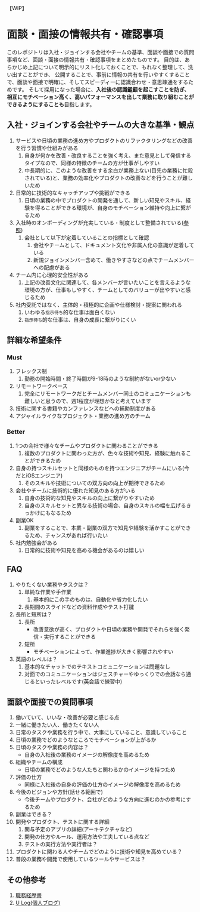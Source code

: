 【WIP】
# 面談・面接の情報共有・確認事項
このレポジトリは入社・ジョインする会社やチームの基準、面談や面接での質問事項など、面談・面接の情報共有・確認事項をまとめたものです。
目的は、あらかじめ上記について明示的にリスト化しておくことで、もれなく整理して、洗い出すことができ、
公開することで、事前に情報の共有を行いやすくすることで、面談や面接で明確に、そしてスピーディーに認識合わせ・意思疎通をするためです。
そして採用になった場合に、**入社後の認識齟齬を起こすことを防ぎ、相互にモチベーション高く、高いパフォーマンスを出して業務に取り組むことができるようにすることも**目指します。

## 入社・ジョインする会社やチームの大きな基準・観点
1. サービスや日頃の業務の進め方やプロダクトのリファクタリングなどの改善を行う習慣や仕組みがある
    1. 自身が何かを改善・改良することを強く考え、また意見として発信するタイプなので、同様の特徴のチームの方が仕事がしやすい
    2. 中長期的に、このような改善をする余白が業務上ない(目先の業務に忙殺されている)と、業務の効率化やプロダクトの改善などを行うことが難しいため
2. 日常的に技術的なキャッチアップや挑戦ができる
    1. 日頃の業務の中でプロダクトの開発を通して、新しい知見やスキル、経験を得ることができる環境が、自身のモチベーション維持や向上に繋がるため
3. 入社時のオンボーディングが充実している・制度として整備されている([参照](https://ulog.sugiy.com/onboarding-process/))
    1. 会社として以下が定着していることの指標として確認 
        1. 会社やチームとして、ドキュメント文化や非属人化の意識が定着している
        2. 新規ジョインメンバー含めて、働きやすさなどの点でチームメンバーへの配慮がある
4. チーム内に心理的安全性がある
    1. 上記の改善文化に関連して、各メンバーが言いたいことを言えるような環境の方が、仕事もしやすく、チームとしてのバリューが出やすいと感じるため
5. 社内受託ではなく、主体的・積極的に企画や仕様検討・提案に関われる
   1. いわゆる`指示待ち`的な仕事は面白くない
    2. `指示待ち`的な仕事は、自身の成長に繋がりにくい
  
## 詳細な希望条件
### Must
1. フレックス制
    1. 勤務の開始時間・終了時間が9-18時のような制約がないor少ない
2. リモートワークベース
    1. 完全にリモートワークだとチームメンバー同士のコミュニケーションも難しいと思うので、週1程度が理想かなと考えています
3. 技術に関する書籍やカンファレンスなどへの補助制度がある
4. アジャイルライクなプロジェクト・業務の進め方のチーム

### Better
1. 1つの会社で様々なチームやプロダクトに関わることができる
    1. 複数のプロダクトに関わった方が、色々な技術や知見、経験に触れることができるため
2. 自身の持つスキルセットと同様のものを持つエンジニアがチームにいる(今だとiOSエンジニア)
    1. そのスキルや技術についての双方向の向上が期待できるため
3. 会社やチームに技術的に優れた知見のある方がいる
    1. 自身の技術的な知見やスキルの向上に繋がりやすいため
    2. 自身のスキルセットと異なる技術の場合、自身のスキルの幅を広げるきっかけにもなるため
4. 副業OK
    1. 副業をすることで、本業・副業の双方で知見や経験を活かすことができるため、チャンスがあれば行いたい
5. 社内勉強会がある
    1. 日常的に技術や知見を高める機会があるのは嬉しい

## FAQ
1. やりたくない業務やタスクは？
    1. 単純な作業や手作業
        1. 基本的にこの手のものは、自動化や省力化したい
    2. 長期間のスライドなどの資料作成やテスト打鍵
2. 長所と短所は？
    1. 長所
       - 改善意欲が高く、プロダクトや日頃の業務や開発でそれらを強く発信・実行することができる
    2. 短所
        - モチベーションによって、作業進捗が大きく影響されやすい
3. 英語のレベルは？
    1. 基本的なチャットでのテキストコミュニケーションは問題なし
    2. 対面でのコミュニケーションはジェスチャーやゆっくりでの会話なら通じるといったレベルです(英会話で練習中)

## 面談や面接での質問事項
1. 働いていて、いいな・改善が必要と感じる点
2. 一緒に働きたい人、働きたくない人
2. 日常のタスクや業務を行う中で、大事にしていること、意識していること
3. 日頃の業務でどのようなところでモチベーションが上がるか
3. 日頃のタスクや業務の内容は？
    - 自身の入社後の業務のイメージの解像度を高めるため
4. 組織やチームの構成
    - 日頃の業務でどのような人たちと関わるかのイメージを持つため
4. 評価の仕方
    - 同様に入社後の自身の評価の仕方のイメージの解像度を高めるため
5. 今後のビジョンや方針(話せる範囲で)
    - 今後チームやプロダクト、会社がどのような方向に進むのかの参考にするため
3. 副業はできる？
5. 開発やプロダクト、テストに関する詳細
    1. 関与予定のアプリの詳細(アーキテクチャなど)
    2. 開発の仕方やルール、運用方法や工夫している点など
    3. テストの実行方法や実行者は？
6. プロダクトに関わる人やチームでどのように技術や知見を高めている？
7. 普段の業務や開発で使用しているツールやサービスは？

## その他参考
1. [職務経歴書](https://github.com/u5-03/Curriculum-vitae)
2. [U Log(個人ブログ)](https://ulog.sugiy.com)
